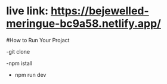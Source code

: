 # live link: https://bejewelled-meringue-bc9a58.netlify.app/

#How to Run Your Projact


-git clone 


-npm istall 


- npm run dev
